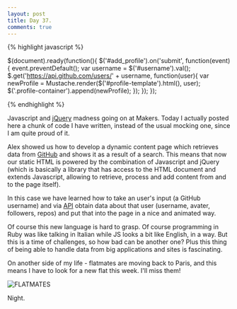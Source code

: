 ```yaml
---
layout: post
title: Day 37.
comments: true
---
```


{% highlight javascript %}

  $(document).ready(function(){
    $('#add_profile').on('submit', function(event){
        event.preventDefault();
        var username = $('#username').val();
        $.get('https://api.github.com/users/' + username, function(user){
            var newProfile = Mustache.render($('#profile-template').html(), user);
            $('.profile-container').append(newProfile);
        });
    });
});

{% endhighlight %}

Javascript and [jQuery](http://en.wikipedia.org/wiki/JQuery) madness going on at Makers.
Today I actually posted here a chunk of code I have written, instead of the usual mocking one, since I am quite proud of it.

Alex showed us how to develop a dynamic content page which retrieves data from [GitHub](https://github.com/) and shows it as a result of a search. This means that now our static HTML is powered by the combination of Javascript and jQuery (which is basically a library that has access to the HTML document and extends Javascript, allowing to retrieve, process and add content from and to the page itself).

In this case we have learned how to take an user's input (a GitHub username) and via [API](http://en.wikipedia.org/wiki/Application_programming_interface) obtain data about that user (username, avater, followers, repos) and put that into the page in a nice and animated way.

Of course this new language is hard to  grasp. Of course programming in Ruby was like talking in Italian while JS looks a bit like English, in a way. But this is a time of challenges, so how bad can be another one? Plus this thing of being able to handle data from big applications and sites is fascinating.

On another side of my life - flatmates are moving back to Paris, and this means I have to look for a new flat this week. I'll miss them!

![FLATMATES](http://federicomaffei.github.io/public/images/flatmates.jpg)

Night.
